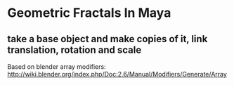 # Geometric Fractals In Maya
## take a base object and make copies of it, link translation, rotation and scale

Based on blender array modifiers: http://wiki.blender.org/index.php/Doc:2.6/Manual/Modifiers/Generate/Array
